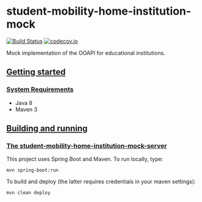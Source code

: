# student-mobility-home-institution-mock
[![Build Status](https://travis-ci.org/SURFnet/student-mobility-home-institution-mock.svg)](https://travis-ci.org/SURFnet/student-mobility-home-institution-mock)
[![codecov.io](https://codecov.io/github/SURFnet/student-mobility-home-institution-mock/coverage.svg)](https://codecov.io/github/SURFnet/student-mobility-home-institution-mock)

Mock implementation of the OOAPI for educational institutions. 

## [Getting started](#getting-started)

### [System Requirements](#system-requirements)

- Java 8
- Maven 3

## [Building and running](#building-and-running)

### [The student-mobility-home-institution-mock-server](#student-mobility-home-institution-mock-server)

This project uses Spring Boot and Maven. To run locally, type:

```
mvn spring-boot:run
```

To build and deploy (the latter requires credentials in your maven settings):

`mvn clean deploy`
